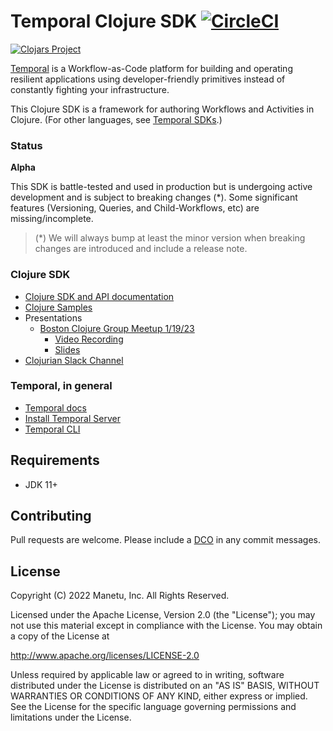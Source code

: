 # Temporal Clojure SDK [![CircleCI](https://dl.circleci.com/status-badge/img/gh/manetu/temporal-clojure-sdk/tree/master.svg?style=svg)](https://dl.circleci.com/status-badge/redirect/gh/manetu/temporal-clojure-sdk/tree/master)

[![Clojars Project](https://img.shields.io/clojars/v/io.github.manetu/temporal-sdk.svg)](https://clojars.org/io.github.manetu/temporal-sdk)

[Temporal](https://github.com/temporalio/temporal) is a Workflow-as-Code platform for building and operating
resilient applications using developer-friendly primitives instead of constantly fighting your infrastructure.

This Clojure SDK is a framework for authoring Workflows and Activities in Clojure.  (For other languages, see [Temporal SDKs](https://docs.temporal.io/application-development).)

### Status

**Alpha**

This SDK is battle-tested and used in production but is undergoing active development and is subject to breaking changes (*).  Some significant features (Versioning, Queries, and Child-Workflows, etc) are missing/incomplete.

> (*) We will always bump at least the minor version when breaking changes are introduced and include a release note.

### Clojure SDK

- [Clojure SDK and API documentation](https://cljdoc.org/d/io.github.manetu/temporal-sdk)
- [Clojure Samples](./samples/README.md)
- Presentations
    - [Boston Clojure Group Meetup 1/19/23](https://www.meetup.com/boston-clojure-group/events/290502741/)
        - [Video Recording](https://youtu.be/gztsbSP5I3s)
        - [Slides](https://docs.google.com/presentation/d/1D7cd4UUI_6ZEzd7RbSgujB-5PsD-EDGE)
- [Clojurian Slack Channel](https://clojurians.slack.com/archives/C056TDVQ5L1)

### Temporal, in general

- [Temporal docs](https://docs.temporal.io/)
- [Install Temporal Server](https://docs.temporal.io/docs/server/quick-install)
- [Temporal CLI](https://docs.temporal.io/docs/devtools/tctl/)

## Requirements

- JDK 11+

## Contributing

Pull requests are welcome.  Please include a [DCO](https://en.wikipedia.org/wiki/Developer_Certificate_of_Origin) in any commit messages.

## License

Copyright (C) 2022 Manetu, Inc. All Rights Reserved.

Licensed under the Apache License, Version 2.0 (the "License");
you may not use this material except in compliance with the License.
You may obtain a copy of the License at

http://www.apache.org/licenses/LICENSE-2.0

Unless required by applicable law or agreed to in writing, software
distributed under the License is distributed on an "AS IS" BASIS,
WITHOUT WARRANTIES OR CONDITIONS OF ANY KIND, either express or implied.
See the License for the specific language governing permissions and
limitations under the License.
